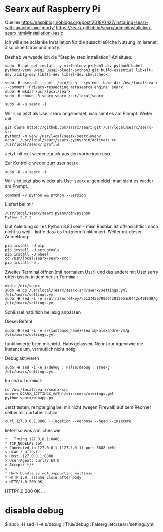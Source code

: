 # Searx auf Raspberry Pi

Quellen
https://raspiblog.noblogs.org/post/2018/01/27/installing-searx-with-apache-and-morty/
https://searx.github.io/searx/admin/installation-searx.html#installation-basic

Ich will eine schlanke Installation für die ausschließliche Nutzung im Inranet, also ohne filtron und morty.

Deshalb verwende ich die "Step by step installation"-Anleitung.

    sudo -H apt-get install -y virtualenv python3-dev python3-babel python3-venv uwsgi uwsgi-plugin-python3 git build-essential libxslt-dev zlib1g-dev libffi-dev libssl-dev shellcheck
    
    sudo -H useradd --shell /bin/bash --system --home-dir /usr/local/searx --comment 'Privacy-respecting metasearch engine' searx
    sudo -H mkdir /usr/local/searx
    sudo -H chown -R searx:searx /usr/local/searx
    
    sudo -H -u searx -i
    
Wir sind jetzt als User searx angemeldet, man sieht es am Prompt. Weiter mit:    
    
    git clone https://github.com/searx/searx.git /usr/local/searx/searx-src
    python3 -m venv /usr/local/searx/searx-pyenv
    echo . /usr/local/searx/searx-pyenv/bin/activate >>  /usr/local/searx/.profile
    
Jetzt mit exit wieder zurück aus den vorherigen user.

Zur Kontrolle wieder zum user searx

    sudo -H -u searx -i

Wir sind jetzt also wieder als User searx angemeldet, man sieht es wieder am Prompt.

    command -v python && python --version
Liefert bei mir
    
    /usr/local/searx/searx-pyenv/bin/python
    Python 3.7.3
    
laut Anleitung soll es Python 3.8.1 sein - mein Rasbian ist offensichtlich noch nicht so weit - hoffe dass es trotzdem funktioniert.
Weiter mit dieser Anmeldung:

    pip install -U pip
    pip install -U setuptools
    pip install -U wheel
    cd /usr/local/searx/searx-src
    pip install -e .
    
Zweites Terminal öffnen (mit normalem User) und das andere mit User serry offen lassen
In dem neuen Terminal:

    mkdir /etc/searx
    sudo -H cp /usr/local/searx/searx-src/searx/settings.yml /etc/searx/settings.yml
    sudo -H sed -i -e s/ultrasecretkey/\51234567890b42919551c0442c4919d8/g /etc/searx/settings.yml

Schlüssel natürlich beliebig anpassen

Dieser Befehl    

    sudo -H sed -i -e s/{instance_name}/searx@\alexandre-vm/g /etc/searx/settings.yml

funktionierte beim mir nicht. Habs gelassen. Nennt nur irgendwie die Instance um, vermutlich nicht nötig.

Debug aktivieren

    sudo -H sed -i -e s/debug : False/debug : True/g /etc/searx/settings.yml

Im searx Terminal:

    cd /usr/local/searx/searx-src
    export SEARX_SETTINGS_PATH=/etc/searx/settings.yml
    python searx/webapp.py

Jetzt testen, remote ging bei mir nicht (wegen Firewall) auf dem Rechner selber mit curl aber schon:

    curl 127.0.0.1.8888 --location --verbose --head --insecure

liefert so was ähnliches wie

    *   Trying 127.0.0.1:8888...
    * TCP_NODELAY set
    * Connected to 127.0.0.1 (127.0.0.1) port 8888 (#0)
    > HEAD / HTTP/1.1
    > Host: 127.0.0.1:8888
    > User-Agent: curl/7.68.0
    > Accept: */*
    >
    * Mark bundle as not supporting multiuse
    * HTTP 1.0, assume close after body
    < HTTP/1.0 200 OK
HTTP/1.0 200 OK
...

# disable debug
$ sudo -H sed -i -e s/debug : True/debug : False/g /etc/searx/settings.yml
    
